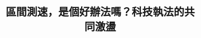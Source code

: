 ---
layout: post
title: "區間測速，是個好辦法嗎？科技執法的共同激盪"
tags:
  - "交通"
  - "法規"
  - "科技"
id: 65
thumbnail: "/images/post/65/1KkTecro27zsaJUEncYIheSozd_UBgfJ9.jpg"
description: "開放政府第65次協作會議「廢除區間測速」"
color: "red"
publish: "true"
departments:
  - "交通部"
  - "內政部"
cover:
  link: ""
introduction:
  content: "網友說要「廢除區間測速」，因為這讓車速變慢，行車駕駛變得很不順暢。但是，國外研究指出，行車速度的增加，對於事故發生率與嚴重性具有正相關。區間測速跟交通安全、行車流暢度之間的關係為何？如何精進執法？又或者有沒有其他更好的方案呢？我們和交通部、警政署在會議前盤點事實資訊，邀請各方意見的網友，一起就這項新興的「科技執法」進行交流。"
  image: "/images/post/65/1COEOs-vVP-tMgKjnoIlywUTPwIIv3ioX.jpg"
join:
  type: "提"
  image: "/images/post/65/1_19QK4KU3LDGPYUtp4r1UO74nXPsg3PZ.jpg"
embed:
  - type: "agenda_book"
    links:
      - "https://issuu.com/pdis.tw/docs/_______________________65_______"
  - type: "mind_map"
    links:
      - "https://miro.com/app/live-embed/o9J_kuQ_LLc=/?moveToViewport=-4538,-1896,5357,2435&amp;embedAutoplay=true"
  - type: "ministry_slide"
    links:
      - "https://issuu.com/pdis.tw/docs/1090417_____.pptx"
      - "https://issuu.com/pdis.tw/docs/___________.pptx_a29476a3a236e6"
  - type: "host_slide"
    links:
      - "https://issuu.com/pdis.tw/docs/_63-_________________final_"
  - type: "transcript"
    links:
      - "https://sayit.pdis.nat.gov.tw/2020-04-17-%E9%96%8B%E6%94%BE%E6%94%BF%E5%BA%9C%E7%AC%AC65%E6%AC%A1%E5%8D%94%E4%BD%9C%E6%9C%83%E8%AD%B0"
pictures:
---
